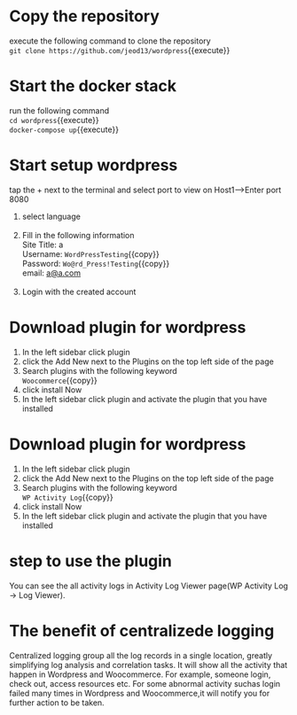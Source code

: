 # Copy the repository 
execute the following command to clone the repository<br />
`git clone https://github.com/jeod13/wordpress`{{execute}}

# Start the docker stack
run the following command<br />
`cd wordpress`{{execute}}<br />
`docker-compose up`{{execute}}

# Start setup wordpress
tap the + next to the terminal and select port to view on Host1-->Enter port 8080

1. select language<br /><br />
2. Fill in the following information<br />
Site Title: a<br />
Username: `WordPressTesting`{{copy}}<br />
Password: `Wo@rd_Press!Testing`{{copy}}<br />
email: a@a.com<br /><br />
3. Login with the created account

# Download plugin for wordpress
1. In the left sidebar click plugin
2. click the Add New next to the Plugins on the top left side of the page
3. Search plugins with the following keyword<br />
`Woocommerce`{{copy}}<br />
4. click install Now<br />
5. In the left sidebar click plugin and activate the plugin that you have installed<br />

# Download plugin for wordpress
1. In the left sidebar click plugin
2. click the Add New next to the Plugins on the top left side of the page
3. Search plugins with the following keyword<br />
`WP Activity Log`{{copy}}<br />
4. click install Now<br />
5. In the left sidebar click plugin and activate the plugin that you have installed<br />

# step to use the plugin
You can see the all activity logs in Activity Log Viewer page(WP Activity Log -> Log Viewer).<br />

# The benefit of centralizede logging
Centralized logging group all the log records in a single location, greatly simplifying log analysis and correlation tasks.
It will show all the activity that happen in Wordpress and Woocommerce. For example, someone login, check out, access resources etc. For some abnormal activity suchas login failed many times in Wordpress and Woocommerce,it will notify you for further action to be taken.
